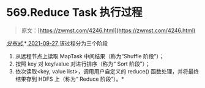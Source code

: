 <!--yml
category: 未分类
date: 0001-01-01 00:00:00
--->

# 569.Reduce Task 执行过程

> 原文：[https://zwmst.com/4246.html](https://zwmst.com/4246.html)

   [ *分布式* ](https://zwmst.com/%e5%88%86%e5%b8%83%e5%bc%8f)*[ <time datetime="2021-09-28T00:30:01+08:00"> 2021-09-27 </time> ](https://zwmst.com/4246.html)  该过程分为三个阶段

1.  从远程节点上读取 MapTask 中间结果（称为“Shuffle 阶段”）；
2.  按照 key 对 key/value 对进行排序（称为“ Sort 阶段”）；
3.  依次读取<key, value list>，调用用户自定义的 reduce() 函数处理，并将最终结果存到 HDFS 上（称为“ Reduce 阶段”）。*